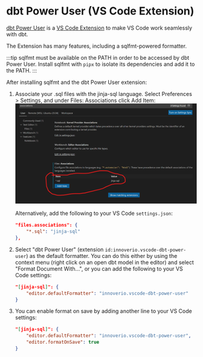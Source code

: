 # dbt Power User (VS Code Extension)

[dbt Power User](https://github.com/innoverio/vscode-dbt-power-user) is a [VS Code Extension](https://marketplace.visualstudio.com/items?itemName=innoverio.vscode-dbt-power-user) to make VS Code work seamlessly with dbt.

The Extension has many features, including a sqlfmt-powered formatter.

:::tip
sqlfmt must be available on the PATH in order to be accessed by dbt Power User. Install sqlfmt with `pipx` to isolate its dependencies and add it to the PATH.
:::

After installing sqlfmt and the dbt Power User extension:

1. Associate your .sql files with the jinja-sql language. Select Preferences > Settings, and under Files: Associations click Add Item:
    ![Screenshot of VS Code Settings menu, with Add Items button highlighted](./assets/dbt-power-user-jinja-sql-language.png)

    Alternatively, add the following to your VS Code `settings.json`:

    ```JSON title=settings.json
    "files.associations": {
        "*.sql": "jinja-sql"
    },
    ```

1. Select "dbt Power User" (extension `id:innoverio.vscode-dbt-power-user`) as the default formatter. You can do this either by using the context menu (right click on an open dbt model in the editor) and select "Format Document With...", or you can add the following to your VS Code settings:

    ```JSON title=settings.json
    "[jinja-sql]": {
        "editor.defaultFormatter": "innoverio.vscode-dbt-power-user"
    }
    ```

2. You can enable format on save by adding another line to your VS Code settings:

    ```JSON title=settings.json
    "[jinja-sql]": {
        "editor.defaultFormatter": "innoverio.vscode-dbt-power-user",
        "editor.formatOnSave": true
    }
    ```